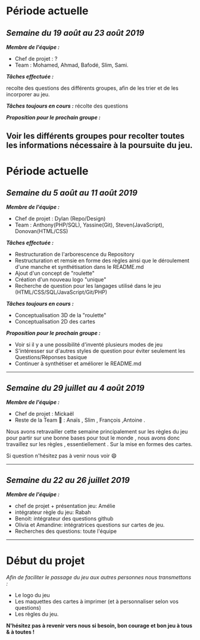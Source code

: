# Période actuelle

## _Semaine du 19 août au 23 août 2019_

**_Membre de l'équipe :_**

- Chef de projet : ?
- Team : Mohamed, Ahmad, Bafodé, Slim, Sami.

**_Tâches effectuée :_**

  recolte des questions des différents groupes, afin de les trier et de les incorporer au jeu.


**_Tâches toujours en cours :_**
  récolte des questions

**_Proposition pour le prochain groupe :_**
  
  
  Voir les différents groupes pour recolter toutes les informations nécessaire à la poursuite du jeu.
---------------------------------------



# Période actuelle

## _Semaine du 5 août au 11 août 2019_

**_Membre de l'équipe :_**

- Chef de projet : Dylan (Repo/Design)
- Team : Anthony(PHP/SQL), Yassine(Git), Steven(JavaScript), Donovan(HTML/CSS)

**_Tâches effectuée :_**

- Restructuration de l'arborescence du Repository
- Restructuration et remsie en forme des règles ainsi que le déroulement d'une manche et synthétisation dans le README.md
- Ajout d'un concept de "roulette"
- Création d'un nouveau logo "unique"
- Recherche de question pour les langages utilisé dans le jeu (HTML/CSS/SQL/JavaScript/Git/PHP)

**_Tâches toujours en cours :_**
- Conceptualisation 3D de la "roulette"
- Conceptualisation 2D des cartes

**_Proposition pour le prochain groupe :_**
- Voir si il y a une possibilité d'inventé plusieurs modes de jeu
- S'intéresser sur d'autres styles de question pour éviter seulement les Questions/Réponses basique
- Continuer à synthétiser et améliorer le README.md

---------------------------------------

## _Semaine du 29 juillet au 4 août 2019_

**_Membre de l'équipe :_**

- Chef de projet : Mickaël
- Reste de la Team :muscle: : Anaïs , Slim , François ,Antoine .

Nous avons retravailler cette semaine principalement sur les règles du jeu pour partir sur une bonne bases pour tout le monde , nous avons donc travaillez sur les règles , essentiellement . Sur la mise en formes des cartes.

Si question n'hésitez pas à venir nous voir :smile:

---------------------------------------

## _Semaine du 22 au 26 juillet 2019_

**_Membre de l'équipe :_**

- chef de projet + présentation jeu: Amélie
- intégrateur règle du jeu: Rabah
- Benoit: intégrateur des questions github
- Olivia et Amandine: intégratrices questions sur cartes de jeu.
- Recherches des questions: toute l'équipe

---------------------------------------

# Début du projet

*Afin de faciliter le passage du jeu aux autres personnes nous transmettons :*

- Le logo du jeu
- Les maquettes des cartes à imprimer (et à personnaliser selon vos questions)
- Les règles du jeu.

**N'hésitez pas à revenir vers nous si besoin, bon courage et bon jeu à tous & à toutes !**
